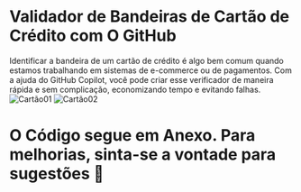 # Validador de Bandeiras de Cartão de Crédito com O GitHub

Identificar a bandeira de um cartão de crédito é algo bem comum quando estamos trabalhando em sistemas 
de e-commerce ou de pagamentos. Com a ajuda do GitHub Copilot, você pode criar esse verificador de maneira 
rápida e sem complicação, economizando tempo e evitando falhas.
![Cartão01](https://github.com/user-attachments/assets/9ae2cb96-853d-4cce-9873-015d02b176b7)
![Cartão02](https://github.com/user-attachments/assets/1b3e6550-4942-49df-9fcc-5e0f296d951c)

# O Código segue em Anexo. Para melhorias, sinta-se a vontade para sugestões 🙂️
